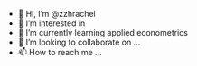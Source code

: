 - 👋 Hi, I’m @zzhrachel
- 👀 I’m interested in 
- 🌱 I’m currently learning applied econometrics
- 💞️ I’m looking to collaborate on ...
- 📫 How to reach me ...

<!---
zzhrachel/zzhrachel is a ✨ special ✨ repository because its `README.md` (this file) appears on your GitHub profile.
You can click the Preview link to take a look at your changes.
--->
